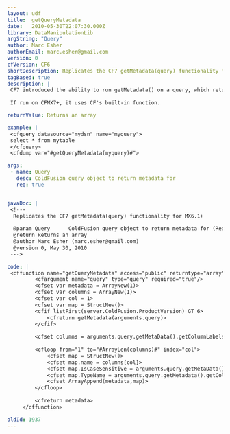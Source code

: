 ```yaml
---
layout: udf
title:  getQueryMetadata
date:   2010-05-30T22:07:30.000Z
library: DataManipulationLib
argString: "Query"
author: Marc Esher
authorEmail: marc.esher@gmail.com
version: 0
cfVersion: CF6
shortDescription: Replicates the CF7 getMetadata(query) functionality for MX6.1+
tagBased: true
description: |
 CF7 introduced the ability to run getMetadata() on a query, which returns an array of structures containing datatype information. This UDF replicates this functionality for CFMX6.1
 
 If run on CFMX7+, it uses CF's built-in function.

returnValue: Returns an array

example: |
 <cfquery datasource="mydsn" name="myquery">
 select * from mytable
 </cfquery>
 <cfdump var="#getQueryMetadata(myquery)#">

args:
 - name: Query
   desc: ColdFusion query object to return metadata for
   req: true


javaDoc: |
 <!---
  Replicates the CF7 getMetadata(query) functionality for MX6.1+
  
  @param Query      ColdFusion query object to return metadata for (Required)
  @return Returns an array 
  @author Marc Esher (marc.esher@gmail.com) 
  @version 0, May 30, 2010 
 --->

code: |
 <cffunction name="getQueryMetadata" access="public" returntype="array" hint="Replicates the CF7 getMetadata(query) functionality for MX6.1+">
         <cfargument name="query" type="query" required="true"/>
         <cfset var metadata = ArrayNew(1)>
         <cfset var columns = ArrayNew(1)>
         <cfset var col = 1>
         <cfset var map = StructNew()>
         <cfif listFirst(server.ColdFusion.ProductVersion) GT 6>
             <cfreturn getMetadata(arguments.query)>
         </cfif>
         
         <cfset columns = arguments.query.getMetaData().getColumnLabels() />
         
         <cfloop from="1" to="#ArrayLen(columns)#" index="col">
             <cfset map = StructNew()>
             <cfset map.name = columns[col]>
             <cfset map.IsCaseSensitive = arguments.query.getMetaData().isCaseSensitive( javacast("int",col))>
             <cfset map.TypeName = arguments.query.getMetadata().getColumnTypeName(javacast("int",col))>
             <cfset ArrayAppend(metadata,map)>
         </cfloop>
         
         <cfreturn metadata>
     </cffunction>

oldId: 1937
---
```


